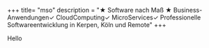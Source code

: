 +++
title= "mso"
description = "★ Software nach Maß ★  Business-Anwendungen✓ CloudComputing✓ MicroServices✓  Professionelle Softwareentwicklung in Kerpen, Köln und Remote"
+++


Hello